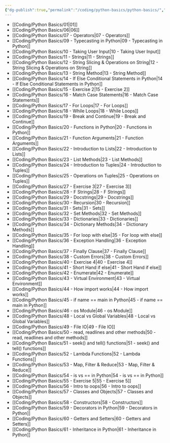 ```yaml
---
{"dg-publish":true,"permalink":"/coding/python-basics/python-basics/","dgPassFrontmatter":true,"noteIcon":"3","created":"2023-12-10T08:54:08.076+05:30","updated":"2024-02-13T17:53:36.820+05:30"}
---
```



- [[Coding/Python Basics/01\|01]]
- [[Coding/Python Basics/06\|06]]
- [[Coding/Python Basics/07 - Operators\|07 - Operators]]
- [[Coding/Python Basics/09 - Typecasting in Python\|09 - Typecasting in Python]]
- [[Coding/Python Basics/10 - Taking User Input\|10 - Taking User Input]]
- [[Coding/Python Basics/11 - Strings\|11 - Strings]]
- [[Coding/Python Basics/12 - String Slicing & Operations on String\|12 - String Slicing & Operations on String]]
- [[Coding/Python Basics/13 - String Method\|13 - String Method]]
- [[Coding/Python Basics/14 - If Else Conditional Statements in Python\|14 - If Else Conditional Statements in Python]]
- [[Coding/Python Basics/15 - Exercise 2\|15 - Exercise 2]]
- [[Coding/Python Basics/16 - Match Case Statements\|16 - Match Case Statements]]
- [[Coding/Python Basics/17 - For Loops\|17 - For Loops]]
- [[Coding/Python Basics/18 - While Loops\|18 - While Loops]]
- [[Coding/Python Basics/19 - Break and Continue\|19 - Break and Continue]]
- [[Coding/Python Basics/20 - Functions in Python\|20 - Functions in Python]]
- [[Coding/Python Basics/21 - Function Arguments\|21 - Function Arguments]]
- [[Coding/Python Basics/22 - Introduction to Lists\|22 - Introduction to Lists]]
- [[Coding/Python Basics/23 - List Methods\|23 - List Methods]]
- [[Coding/Python Basics/24 - Introduction to Tuples\|24 - Introduction to Tuples]]
- [[Coding/Python Basics/25 - Operations on Tuples\|25 - Operations on Tuples]]
- [[Coding/Python Basics/27 - Exercise 3\|27 - Exercise 3]]
- [[Coding/Python Basics/28 - F Strings\|28 - F Strings]]
- [[Coding/Python Basics/29 - Docstrings\|29 - Docstrings]]
- [[Coding/Python Basics/30 - Recursion\|30 - Recursion]]
- [[Coding/Python Basics/31 - Sets\|31 - Sets]]
- [[Coding/Python Basics/32 -  Set Methods\|32 -  Set Methods]]
- [[Coding/Python Basics/33 - Dictionaries\|33 - Dictionaries]]
- [[Coding/Python Basics/34 - Dictionary Methods\|34 - Dictionary Methods]]
- [[Coding/Python Basics/35 - For loop with else\|35 - For loop with else]]
- [[Coding/Python Basics/36 - Exception Handling\|36 - Exception Handling]]
- [[Coding/Python Basics/37 - Finally Clause\|37 - Finally Clause]]
- [[Coding/Python Basics/38 - Custom Errors\|38 - Custom Errors]]
- [[Coding/Python Basics/40 - Exercise 4\|40 - Exercise 4]]
- [[Coding/Python Basics/41 - Short Hand if else\|41 - Short Hand if else]]
- [[Coding/Python Basics/42 - Enumerate\|42 - Enumerate]]
- [[Coding/Python Basics/43 - Virtual Environment\|43 - Virtual Environment]]
- [[Coding/Python Basics/44 - How import works\|44 - How import works]]
- [[Coding/Python Basics/45 - if name == main in Python\|45 - if name == main in Python]]
- [[Coding/Python Basics/46 - os Module\|46 - os Module]]
- [[Coding/Python Basics/48 - Local vs Global Variables\|48 - Local vs Global Variables]]
- [[Coding/Python Basics/49 - File IO\|49 - File IO]]
- [[Coding/Python Basics/50 - read, readlines and other methods\|50 - read, readlines and other methods]]
- [[Coding/Python Basics/51 - seek() and tell() functions\|51 - seek() and tell() functions]]
- [[Coding/Python Basics/52 - Lambda Functions\|52 - Lambda Functions]]
- [[Coding/Python Basics/53 - Map, Filter & Reduce\|53 - Map, Filter & Reduce]]
- [[Coding/Python Basics/54 - is vs == in Python\|54 - is vs == in Python]]
- [[Coding/Python Basics/55 - Exercise 5\|55 - Exercise 5]]
- [[Coding/Python Basics/56 - Intro to oops\|56 - Intro to oops]]
- [[Coding/Python Basics/57 - Classes and Objects\|57 - Classes and Objects]]
- [[Coding/Python Basics/58 - Constructors\|58 - Constructors]]
- [[Coding/Python Basics/59 - Decorators in Python\|59 - Decorators in Python]]
- [[Coding/Python Basics/60 - Getters and Setters\|60 - Getters and Setters]]
- [[Coding/Python Basics/61 - Inheritance in Python\|61 - Inheritance in Python]]


